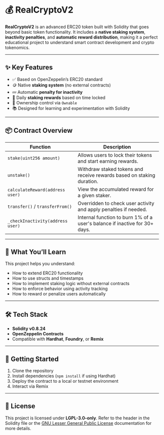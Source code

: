 # 💰 RealCryptoV2

**RealCryptoV2** is an advanced ERC20 token built with Solidity that goes beyond basic token functionality. It includes a **native staking system**, **inactivity penalties**, and **automatic reward distribution**, making it a perfect educational project to understand smart contract development and crypto tokenomics.

---

## ✨ Key Features

- ✅ Based on OpenZeppelin’s ERC20 standard
- 🪙 Native **staking system** (no external contracts)
- 💤 Automatic **penalty for inactivity**
- 🎁 Daily **staking rewards** based on time locked
- 🔐 Ownership control via `Ownable`
- 📚 Designed for learning and experimentation with Solidity

---

## 📦 Contract Overview

| Function | Description |
|----------|-------------|
| `stake(uint256 amount)` | Allows users to lock their tokens and start earning rewards. |
| `unstake()` | Withdraw staked tokens and receive rewards based on staking duration. |
| `calculateReward(address user)` | View the accumulated reward for a given staker. |
| `transfer()` / `transferFrom()` | Overridden to check user activity and apply penalties if needed. |
| `_checkInactivity(address user)` | Internal function to burn 1% of a user's balance if inactive for 30+ days. |

---

## 🧠 What You’ll Learn

This project helps you understand:

- How to extend ERC20 functionality
- How to use structs and timestamps
- How to implement staking logic without external contracts
- How to enforce behavior using activity tracking
- How to reward or penalize users automatically

---

## 🛠️ Tech Stack

- **Solidity v0.8.24**
- **OpenZeppelin Contracts**
- Compatible with **Hardhat**, **Foundry**, or **Remix**

---

## 🚀 Getting Started

1. Clone the repository
2. Install dependencies (`npm install` if using Hardhat)
3. Deploy the contract to a local or testnet environment
4. Interact via Remix
---

## 📜 License

This project is licensed under **LGPL-3.0-only**. Refer to the header in the Solidity file or the [GNU Lesser General Public License](https://spdx.org/licenses/LGPL-3.0-only.html) documentation for more details.
